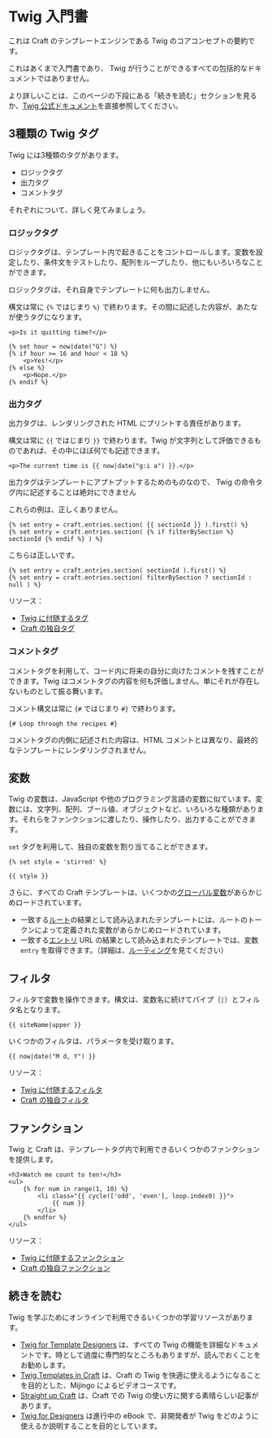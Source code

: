 # Twig 入門書

これは Craft のテンプレートエンジンである Twig のコアコンセプトの要約です。

これはあくまで入門書であり、 Twig が行うことができるすべての包括的なドキュメントではありません。

より詳しいことは、このページの下段にある「続きを読む」セクションを見るか、[Twig 公式ドキュメント](https://twig.symfony.com/doc/templates.html)を直接参照してください。

## 3種類の Twig タグ

Twig には3種類のタグがあります。

* ロジックタグ
* 出力タグ
* コメントタグ

それぞれについて、詳しく見てみましょう。

### ロジックタグ

ロジックタグは、テンプレート内で起きることをコントロールします。変数を設定したり、条件文をテストしたり、配列をループしたり、他にもいろいろなことができます。

ロジックタグは、それ自身でテンプレートに何も出力しません。

構文は常に `{%` ではじまり `%}` で終わります。その間に記述した内容が、あたなが使うタグになります。

```twig
<p>Is it quitting time?</p>

{% set hour = now|date("G") %}
{% if hour >= 16 and hour < 18 %}
    <p>Yes!</p>
{% else %}
    <p>Nope.</p>
{% endif %}
```

### 出力タグ

出力タグは、レンダリングされた HTML にプリントする責任があります。

構文は常に `{{` ではじまり `}}` で終わります。Twig が文字列として評価できるものであれば、その中にほぼ何でも記述できます。

```twig
<p>The current time is {{ now|date("g:i a") }}.</p>
```

出力タグはテンプレートにアプトプットするためのものなので、 Twig の命令タグ内に記述することは絶対にできません

これらの例は、正しくありません。

```twig
{% set entry = craft.entries.section( {{ sectionId }} ).first() %}
{% set entry = craft.entries.section( {% if filterBySection %} sectionId {% endif %} ) %}
```

こちらは正しいです。

```twig
{% set entry = craft.entries.section( sectionId ).first() %}
{% set entry = craft.entries.section( filterBySection ? sectionId : null ) %}
```

リソース：

* [Twig に付随するタグ](https://twig.symfony.com/doc/tags/index.html)
* [Craft の独自タグ](tags.md)

### コメントタグ

コメントタグを利用して、コード内に将来の自分に向けたコメントを残すことができます。Twig はコメントタグの内容を何も評価しません。単にそれが存在しないものとして振る舞います。

コメント構文は常に `{#` ではじまり `#}` で終わります。

```twig
{# Loop through the recipes #}
```

コメントタグの内側に記述された内容は、HTML コメントとは異なり、最終的なテンプレートにレンダリングされません。

## 変数

Twig の変数は、JavaScript や他のプログラミング言語の変数に似ています。変数には、文字列、配列、ブール値、オブジェクトなど、いろいろな種類があります。それらをファンクションに渡したり、操作したり、出力することができます。

`set` タグを利用して、独自の変数を割り当てることができます。

```twig
{% set style = 'stirred' %}

{{ style }}
```

さらに、すべての Craft テンプレートは、いくつかの[グローバル変数](global-variables.md)があらかじめロードされています。

* 一致する[ルート](../routing.md#dynamic-routes)の結果として読み込まれたテンプレートには、ルートのトークンによって定義された変数があらかじめロードされています。
* 一致する[エントリ](../sections-and-entries.md) URL の結果として読み込まれたテンプレートでは、変数 `entry` を取得できます。（詳細は、[ルーティング](../routing.md)を見てください）

## フィルタ

フィルタで変数を操作できます。構文は、変数名に続けてパイプ（`|`）とフィルタ名となります。

```twig
{{ siteName|upper }}
```

いくつかのフィルタは、パラメータを受け取ります。

```twig
{{ now|date("M d, Y") }}
```

リソース：

* [Twig に付随するフィルタ](https://twig.symfony.com/doc/filters/index.html)
* [Craft の独自フィルタ](filters.md)

## ファンクション

Twig と Craft は、テンプレートタグ内で利用できるいくつかのファンクションを提供します。

```twig
<h3>Watch me count to ten!</h3>
<ul>
    {% for num in range(1, 10) %}
        <li class="{{ cycle(['odd', 'even'], loop.index0) }}">
            {{ num }}
        </li>
    {% endfor %}
</ul>
```

リソース：

* [Twig に付随するファンクション](https://twig.symfony.com/doc/functions/index.html)
* [Craft の独自ファンクション](functions.md)

## 続きを読む

Twig を学ぶためにオンラインで利用できるいくつかの学習リソースがあります。

* [Twig for Template Designers](https://twig.symfony.com/doc/templates.html) は、すべての Twig の機能を詳細なドキュメントです。時として過度に専門的なところもありますが、読んでおくことをお勧めします。
* [Twig Templates in Craft](https://mijingo.com/products/screencasts/twig-templates-in-craft/) は、Craft の Twig を快適に使えるようになることを目的とした、Mijingo によるビデオコースです。
* [Straight up Craft](https://straightupcraft.com/twig-templating) は、Craft での Twig の使い方に関する素晴らしい記事があります。
* [Twig for Designers](https://github.com/brandonkelly/TwigForDesigners) は進行中の eBook で、非開発者が Twig をどのように使えるか説明することを目的としています。

